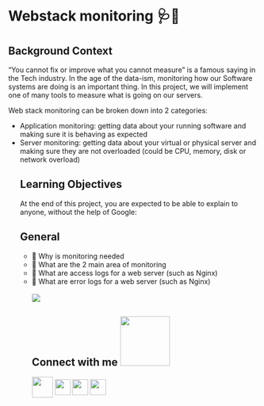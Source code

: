 <h1 aling='center'> Webstack monitoring 🩺🔬 </h1>
<h2> Background Context </h2>
<p> “You cannot fix or improve what you cannot measure” is a famous saying in the Tech industry. In the age of the data-ism, monitoring how our Software systems are doing is an important thing. In this project, we will implement one of many tools to measure what is going on our servers.

Web stack monitoring can be broken down into 2 categories: </p>
<ul>
<li> Application monitoring: getting data about your running software and making sure it is behaving as expected </li>
<li> Server monitoring: getting data about your virtual or physical server and making sure they are not overloaded (could be CPU, memory, disk or network overload) </li>

<h2> Learning Objectives </h2>
<p> At the end of this project, you are expected to be able to explain to anyone, without the help of Google: </p>
<h2> General </h2>
<ul>
    <li>🌱 Why is monitoring needed</li>
<li>🌱 What are the 2 main area of monitoring</li>
<li>🌱 What are access logs for a web server (such as Nginx)</li>
<li>🌱 What are error logs for a web server (such as Nginx)</li>
<br/>

<img src = "https://s3.amazonaws.com/intranet-projects-files/holbertonschool-sysadmin_devops/281/hb3pAsO.png" height = auto max-width = 100%>
</br>

<h2> Connect with me <img src='https://raw.githubusercontent.com/ShahriarShafin/ShahriarShafin/main/Assets/handshake.gif' width="100px"> </h2>
<a href="mailto:LauSCaicedo@gmail.com"><img src="https://i.pinimg.com/originals/84/7c/08/847c083cc09040091439e3c05d1fedde.png" width="42px" align = 'center'></a>
<a href = 'https://www.linkedin.com/in/lauscaicedo/'> <img width = '32px' align= 'center' src="https://raw.githubusercontent.com/rahulbanerjee26/githubAboutMeGenerator/main/icons/linked-in-alt.svg"/></a>
<a href = 'https://www.twitter.com/@LauSCaicedo'> <img width = '32px' align= 'center' src="https://raw.githubusercontent.com/rahulbanerjee26/githubAboutMeGenerator/main/icons/twitter.svg"/></a>
<a href = 'https://www.github.com/LauSCaicedo'> <img width = '32px' align= 'center' src="https://raw.githubusercontent.com/rahulbanerjee26/githubAboutMeGenerator/main/icons/github.svg"/></a>
